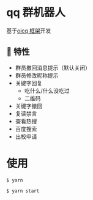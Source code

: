 # qq 群机器人

基于[oicq 框架](https://github.com/takayama-lily/oicq)开发

## 🎉 特性

- 群员撤回消息提示（默认关闭）
- 群员修改昵称提示
- 关键字回复
  - 吃什么/什么没吃过
  - 二维码
- 关键字撤回
- 复读禁言
- 查看热搜
- 百度搜索
- 出校申请

# 使用

```
$ yarn

$ yarn start
```
